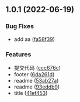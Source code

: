## 1.0.1 (2022-06-19)


### Bug Fixes

* add aa ([fa58f39](https://github.com/cunzaizhuyi/vitepress-tmpl/commit/fa58f396e1310ecea5c3ee343ce2694a58ad321d))


### Features

* 提交代码 ([ccc676c](https://github.com/cunzaizhuyi/vitepress-tmpl/commit/ccc676c62b4b7e27669ce8053d254338ea55f41d))
* footer ([6da261d](https://github.com/cunzaizhuyi/vitepress-tmpl/commit/6da261d37a125ae6f311498f86d207955136315e))
* readme ([53ab27a](https://github.com/cunzaizhuyi/vitepress-tmpl/commit/53ab27adc7054b57965b20815f0d0d888c3c5354))
* readme ([93eddb9](https://github.com/cunzaizhuyi/vitepress-tmpl/commit/93eddb946480c1d2155f54b12e4c033a64240d2c))
* title ([41ef453](https://github.com/cunzaizhuyi/vitepress-tmpl/commit/41ef453e1a3f9d3b8d4dcb3c83d91e139ee3e643))



